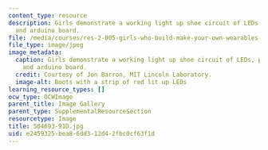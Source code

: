```yaml
---
content_type: resource
description: Girls demonstrate a working light up shoe circuit of LEDs, pressure sensor,
  and arduino board.
file: /media/courses/res-2-005-girls-who-build-make-your-own-wearables-workshop-spring-2015/e2459325bea86dd312d42fbc0cf63f1d_504693-91D.jpg
file_type: image/jpeg
image_metadata:
  caption: Girls demonstrate a working light up shoe circuit of LEDs, pressure sensor,
    and arduino board.
  credit: Courtesy of Jon Barron, MIT Lincoln Laboratory.
  image-alt: Boots with a strip of red lit up LEDs
learning_resource_types: []
ocw_type: OCWImage
parent_title: Image Gallery
parent_type: SupplementalResourceSection
resourcetype: Image
title: 504693-91D.jpg
uid: e2459325-bea8-6dd3-12d4-2fbc0cf63f1d
---
```

